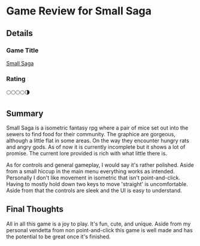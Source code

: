 # Game Review for Small Saga

## Details

### Game Title

[Small Saga](https://sketchylogic.itch.io/small-saga)

### Rating
🌕🌕🌕🌕🌗

## Summary

Small Saga is a isometric fantasy rpg where a pair of mice set out into the sewers to find food for their community. The graphice are gorgeous, although a little flat in some areas. On the way they encounter hungry rats and angry gods. As of now it is currently incomplete but it shows a lot of promise. The current lore provided is rich with what little there is. 

As for controls and general gameplay, I would say it's rather polished. Aside from a small hiccup in the main menu everything works as intended. Personally I don't like movement in isometric that isn't point-and-click. Having to mostly hold down two keys to move 'straight' is uncomfortable. Aside from that the controls are sleek and the UI is easy to understand. 

## Final Thoughts

All in all this game is a joy to play. It's fun, cute, and unique. Aside from my personal vendetta from non point-and-click this game is well made and has the potential to be great once it's finished.
